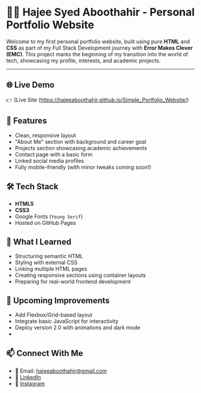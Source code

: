 # 🧑‍💻 Hajee Syed Aboothahir - Personal Portfolio Website

Welcome to my first personal portfolio website, built using pure **HTML** and **CSS** as part of my Full Stack Development journey with **Error Makes Clever (EMC)**. This project marks the beginning of my transition into the world of tech, showcasing my profile, interests, and academic projects.

---

## 🌐 Live Demo
👉 [Live Site (https://hajeeaboothahir.github.io/Simple_Portfolio_Website/)

## 📌 Features

- Clean, responsive layout
- "About Me" section with background and career goal
- Projects section showcasing academic achievements
- Contact page with a basic form
- Linked social media profiles
- Fully mobile-friendly (with minor tweaks coming soon!)

## 🛠️ Tech Stack

- **HTML5**  
- **CSS3**  
- Google Fonts (`Young Serif`)  
- Hosted on GitHub Pages

## 🎯 What I Learned

- Structuring semantic HTML
- Styling with external CSS
- Linking multiple HTML pages
- Creating responsive sections using container layouts
- Preparing for real-world frontend development

## 🚀 Upcoming Improvements

- Add Flexbox/Grid-based layout
- Integrate basic JavaScript for interactivity
- Deploy version 2.0 with animations and dark mode
- 
## 📫 Connect With Me

- 📧 Email: hajeeaboothahir@gmail.com  
- 💼 [LinkedIn](https://www.linkedin.com/in/hajee-syed-aboothahir/)  
- 📸 [Instagram](https://www.instagram.com/)
